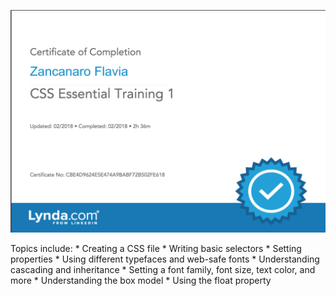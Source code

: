 ![CSS Essential Training 1](cssEssential.png)

Topics include:
    * Creating a CSS file
    * Writing basic selectors
    * Setting properties
    * Using different typefaces and web-safe fonts
    * Understanding cascading and inheritance
    * Setting a font family, font size, text color, and more
    * Understanding the box model
    * Using the float property

